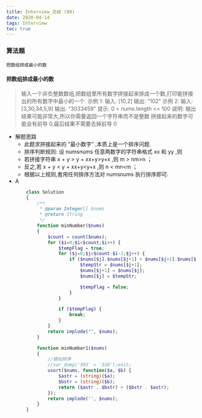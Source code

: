 ```yaml
---
title: Interview_总结 (90)
date: 2020-04-14
tags: Interview
toc: true
---
```


### 算法题
    把数组排成最小的数

<!-- more -->

#### 把数组排成最小的数
> 输入一个非负整数数组,把数组里所有数字拼接起来排成一个数,打印能拼接出的所有数字中最小的一个.
示例 1:
输入: [10,2]
输出: "102"
示例 2:
输入: [3,30,34,5,9]
输出: "3033459"
提示:
0 < nums.length <= 100
说明:
输出结果可能非常大,所以你需要返回一个字符串而不是整数
拼接起来的数字可能会有前导 0,最后结果不需要去掉前导 0
- 解题思路
    * 此题求拼接起来的 “最小数字” ,本质上是一个排序问题.
    * 排序判断规则:  设 numsnums 任意两数字的字符串格式 xx 和 yy ,则
    * 若拼接字符串 x + y > y + xx+y>y+x ,则 m > nm>n ；
    * 反之,若 x + y < y + xx+y<y+x ,则 n < mn<m ；
    * 根据以上规则,套用任何排序方法对 numsnums 执行排序即可.
- A
    ```php
        class Solution 
        {
            /**
             * @param Integer[] $nums
             * @return String
             */
            function minNumber($nums) 
            {
                $count = count($nums);
                for ($i=0;$i<$count;$i++) {
                    $tempFlag = true;
                    for ($j=0;$j<$count-$i-1;$j++) {                
                        if ($nums[$j].$nums[$j+1] > $nums[$j+1].$nums[$j]) {
                            $tempStr = $nums[$j+1];
                            $nums[$j+1] = $nums[$j];
                            $nums[$j] = $tempStr;

                            $tempFlag = false;
                        }
                    }

                    if ($tempFlag) {
                        break;
                    }
                }
                return implode("", $nums);
            }

            function minNumber1($nums)
            {
                //模拟排序
                //var_dump('303' > '330');exit;
                usort($nums, function($a, $b) {
                    $astr = (string)($a);
                    $bstr = (string)($b);
                    return ($astr . $bstr) > ($bstr . $astr);
                });
                return implode('', $nums);
            }
        }
    ```


